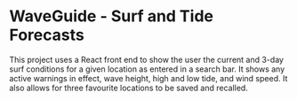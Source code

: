# WaveGuide - Surf and Tide Forecasts

This project uses a React front end to show the user the current and 3-day surf conditions for a given location as entered in a search bar. It shows any active warnings in effect, wave height, high and low tide, and wind speed. It also allows for three favourite locations to be saved and recalled.


